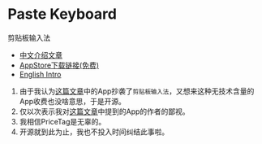 # Paste Keyboard

剪贴板输入法

- [中文介绍文章](https://everettjf.github.io/2019/05/20/paste-keyboard-release/)
- [AppStore下载链接(免费)](https://itunes.apple.com/cn/app/id1463618135)
- [English Intro](https://pastekeyboard.github.io/)

1. 由于我认为[这篇文章](https://weibo.com/6087949803/HvxJMlHUe)中的App抄袭了`剪贴板输入法`，又想来这种无技术含量的App收费也没啥意思，于是开源。
2. 仅以次表示我对[这篇文章](https://weibo.com/6087949803/HvxJMlHUe)中提到的App的作者的鄙视。
3. 我相信PriceTag是无辜的。
4. 开源就到此为止，我也不投入时间纠结此事啦。


